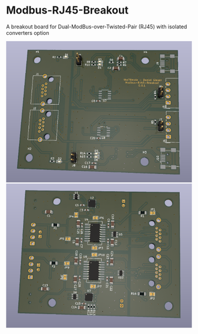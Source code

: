 # Modbus-RJ45-Breakout
A breakout board for Dual-ModBus-over-Twisted-Pair (RJ45) with isolated converters option

![Front](IMG/MBRJ45BO-Front.png)
![Back](IMG/MBRJ45BO-Back.png)
